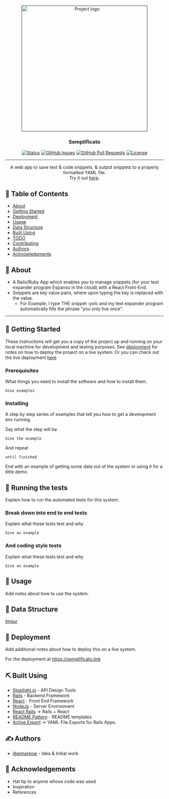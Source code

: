 <p align="center">
  <a href="" rel="noopener">
 <img width=400px  src="https://i.imgur.com/Ot2y5Yk.png" alt="Project logo"></a>
</p>

<h3 align="center">Semplificato</h3>

<div align="center">

[![Status](https://img.shields.io/badge/status-active-success.svg)]()
[![GitHub Issues](https://img.shields.io/github/issues/ajmarkow/semplificato.svg)](https://github.com/ajmarkow/semplificato/issues)
[![GitHub Pull Requests](https://img.shields.io/github/issues-pr/kylelobo/The-Documentation-Compendium.svg)](https://github.com/ajmarkow/semplificato/pulls)
[![License](https://img.shields.io/badge/license-MIT-blue.svg)](/LICENSE)

</div>

---

<p align="center"> A web app to save text & code snippets, & output snippets to a properly formatted YAML file.
    <br> 
    Try it out <a href="https://semplificato.link">here</a>.
</p>

## 📝 Table of Contents

- [About](#about)
- [Getting Started](#getting_started)
- [Deployment](#deployment)
- [Usage](#usage)
- [Data Structure](#data_structure)
- [Built Using](#built_using)
- [TODO](../TODO.md)
- [Contributing](../CONTRIBUTING.md)
- [Authors](#authors)
- [Acknowledgments](#acknowledgement)

## 🧐 About <a name = "about"></a>

- A Rails/Ruby App which enables you to manage snippets (for your text expander program Espanso in the cloud) with a React Front-End.
- Snippets are key value pairs, where upon typing the key is replaced with the value.
  - For Example, I type THE snippet :yolo and my text expander program automatically fills the phrase “you only live once”.

---

## 🏁 Getting Started <a name = "getting_started"></a>

These instructions will get you a copy of the project up and running on your local machine for development and testing purposes. See [deployment](#deployment) for notes on how to deploy the project on a live system. Or you can check out the live deployment <a href="https://semplificato.link">here</a>

### Prerequisites

What things you need to install the software and how to install them.

```
Give examples
```

### Installing

A step by step series of examples that tell you how to get a development env running.

Say what the step will be

```
Give the example
```

And repeat

```
until finished
```

End with an example of getting some data out of the system or using it for a little demo.

## 🔧 Running the tests <a name = "tests"></a>

Explain how to run the automated tests for this system.

### Break down into end to end tests

Explain what these tests test and why

```
Give an example
```

### And coding style tests

Explain what these tests test and why

```
Give an example
```

## 🎈 Usage <a name="usage"></a>

Add notes about how to use the system.

## 🏁 Data Structure <a name = "data_structure"></a>

[Imgur](https://imgur.com/RprZjk1)

## 🚀 Deployment <a name = "deployment"></a>

Add additional notes about how to deploy this on a live system.

For the deployment at https://semplificato.link

## ⛏️ Built Using <a name = "built_using"></a>

- [Stoplight.io](https://stoplight.io/) - API Design Tools
- [Rails](https://rubyonrails.org/) - Backend Framework
- [React](https://reactjs.org/) - Front End Framework
- [NodeJs](https://nodejs.org/en/) - Server Environment
- [React Rails](https://github.com/reactjs/react-rails) → Rails + React
- [README Pattern](https://marketplace.visualstudio.com/items?itemName=thomascsd.vscode-readme-pattern) - README templates
- [Active Export](https://github.com/kengos/active_export) → YAML File Exports for Rails Apps.

## ✍️ Authors <a name = "authors"></a>

- [@ajmarkow](https://github.com/ajmarkow) - Idea & Initial work

## 🎉 Acknowledgements <a name = "acknowledgement"></a>

- Hat tip to anyone whose code was used
- Inspiration
- References
